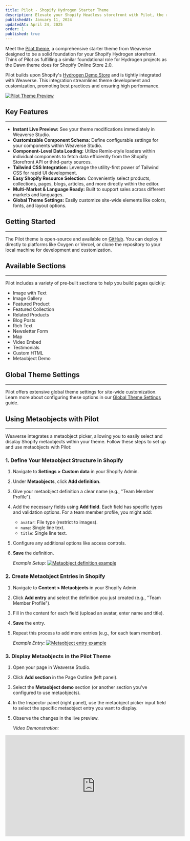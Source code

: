 ```yaml
---
title: Pilot - Shopify Hydrogen Starter Theme
description: Elevate your Shopify Headless storefront with Pilot, the robust and versatile starter theme by Weaverse.
publishedAt: January 11, 2024
updatedAt: April 24, 2025
order: 1
published: true
---
```


Meet the [Pilot theme](https://pilot.weaverse.dev/), a comprehensive starter theme from Weaverse designed to be a solid foundation for your Shopify Hydrogen storefront. Think of Pilot as fulfilling a similar foundational role for Hydrogen projects as the Dawn theme does for Shopify Online Store 2.0.

Pilot builds upon Shopify's [Hydrogen Demo Store](https://github.com/Shopify/hydrogen/tree/main/templates/demo-store) and is tightly integrated with Weaverse. This integration streamlines theme development and customization, promoting best practices and ensuring high performance.

[![Pilot Theme Preview](https://cdn.shopify.com/s/files/1/0728/0410/6547/files/landing_hero.webp?v=1703568247)](https://pilot.weaverse.dev/)

## Key Features

---

*   **Instant Live Preview:** See your theme modifications immediately in Weaverse Studio.
*   **Customizable Component Schema:** Define configurable settings for your components within Weaverse Studio.
*   **Component-Level Data Loading:** Utilize Remix-style loaders within individual components to fetch data efficiently from the Shopify Storefront API or third-party sources.
*   **Tailwind CSS Integration:** Leverage the utility-first power of Tailwind CSS for rapid UI development.
*   **Easy Shopify Resource Selection:** Conveniently select products, collections, pages, blogs, articles, and more directly within the editor.
*   **Multi-Market & Language Ready:** Built to support sales across different markets and languages.
*   **Global Theme Settings:** Easily customize site-wide elements like colors, fonts, and layout options.

## Getting Started

---

The Pilot theme is open-source and available on [GitHub](https://github.com/weaverse/pilot). You can deploy it directly to platforms like Oxygen or Vercel, or clone the repository to your local machine for development and customization.

## Available Sections

---

Pilot includes a variety of pre-built sections to help you build pages quickly:

*   Image with Text
*   Image Gallery
*   Featured Product
*   Featured Collection
*   Related Products
*   Blog Posts
*   Rich Text
*   Newsletter Form
*   Map
*   Video Embed
*   Testimonials
*   Custom HTML
*   Metaobject Demo

## Global Theme Settings

---

Pilot offers extensive global theme settings for site-wide customization. Learn more about configuring these options in our [Global Theme Settings](/docs/guides/global-theme-settings) guide.

## Using Metaobjects with Pilot

---

Weaverse integrates a metaobject picker, allowing you to easily select and display Shopify metaobjects within your theme. Follow these steps to set up and use metaobjects with Pilot:

### 1. Define Your Metaobject Structure in Shopify

1.  Navigate to **Settings > Custom data** in your Shopify Admin.
2.  Under **Metaobjects**, click **Add definition**.
3.  Give your metaobject definition a clear name (e.g., "Team Member Profile").
4.  Add the necessary fields using **Add field**. Each field has specific types and validation options. For a team member profile, you might add:
    *   `avatar`: File type (restrict to images).
    *   `name`: Single line text.
    *   `title`: Single line text.
5.  Configure any additional options like access controls.
6.  **Save** the definition.

    *Example Setup:*
    [![Metaobject definition example](https://cdn.shopify.com/s/files/1/0728/0410/6547/files/metaobject_definition.png)](https://cdn.shopify.com/s/files/1/0728/0410/6547/files/metaobject_definition.png)

### 2. Create Metaobject Entries in Shopify

1.  Navigate to **Content > Metaobjects** in your Shopify Admin.
2.  Click **Add entry** and select the definition you just created (e.g., "Team Member Profile").
3.  Fill in the content for each field (upload an avatar, enter name and title).
4.  **Save** the entry.
5.  Repeat this process to add more entries (e.g., for each team member).

    *Example Entry:*
    [![Metaobject entry example](https://cdn.shopify.com/s/files/1/0728/0410/6547/files/Screenshot_2024-01-11_at_14.23.52.png?v=1704968599)](https://cdn.shopify.com/s/files/1/0728/0410/6547/files/Screenshot_2024-01-11_at_14.23.52.png?v=1704968599)

### 3. Display Metaobjects in the Pilot Theme

1.  Open your page in Weaverse Studio.
2.  Click **Add section** in the Page Outline (left panel).
3.  Select the **Metaobject demo** section (or another section you've configured to use metaobjects).
4.  In the Inspector panel (right panel), use the metaobject picker input field to select the specific metaobject entry you want to display.
5.  Observe the changes in the live preview.

    *Video Demonstration:*
<iframe width="560" height="315" src="https://www.youtube.com/embed/BEf6jfjloiE?rel=0" title="YouTube video player" frameBorder="0" allow="accelerometer; autoplay; clipboard-write; encrypted-media; gyroscope; picture-in-picture; web-share" allowfullscreen></iframe>

